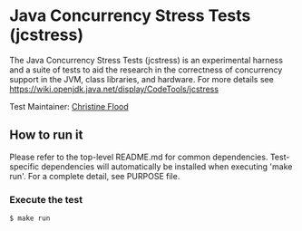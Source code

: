 # Java Concurrency Stress Tests (jcstress)
The Java Concurrency Stress Tests (jcstress) is an experimental harness and a suite of tests
to aid the research in the correctness of concurrency support in the JVM, class libraries,
and hardware.
For more details see https://wiki.openjdk.java.net/display/CodeTools/jcstress

Test Maintainer: [Christine Flood](mailto:chf@redhat.com)

## How to run it
Please refer to the top-level README.md for common dependencies. Test-specific dependencies will automatically be installed when executing 'make run'. For a complete detail, see PURPOSE file.

### Execute the test
```bash
$ make run
```
